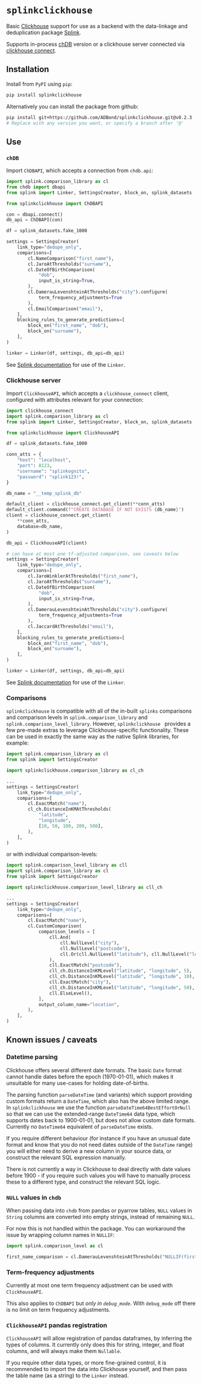 # `splinkclickhouse`

Basic [Clickhouse](https://clickhouse.com/docs/en/intro) support for use as a backend with the data-linkage and deduplication package [Splink](https://moj-analytical-services.github.io/splink/).

Supports in-process [chDB](https://clickhouse.com/docs/en/chdb) version or a clickhouse server connected via [clickhouse connect](https://clickhouse.com/docs/en/integrations/python).

## Installation

Install from `PyPI` using `pip`:

```sh
pip install splinkclickhouse
```

Alternatively you can install the package from github:

```sh
pip install git+https://github.com/ADBond/splinkclickhouse.git@v0.2.3
# Replace with any version you want, or specify a branch after '@'
```

## Use

### `chDB`

Import `ChDBAPI`, which accepts a connection from `chdb.api`:
```python
import splink.comparison_library as cl
from chdb import dbapi
from splink import Linker, SettingsCreator, block_on, splink_datasets

from splinkclickhouse import ChDBAPI

con = dbapi.connect()
db_api = ChDBAPI(con)

df = splink_datasets.fake_1000

settings = SettingsCreator(
    link_type="dedupe_only",
    comparisons=[
        cl.NameComparison("first_name"),
        cl.JaroAtThresholds("surname"),
        cl.DateOfBirthComparison(
            "dob",
            input_is_string=True,
        ),
        cl.DamerauLevenshteinAtThresholds("city").configure(
            term_frequency_adjustments=True
        ),
        cl.EmailComparison("email"),
    ],
    blocking_rules_to_generate_predictions=[
        block_on("first_name", "dob"),
        block_on("surname"),
    ],
)

linker = Linker(df, settings, db_api=db_api)
```

See [Splink documentation](https://moj-analytical-services.github.io/splink/) for use of the `Linker`.

### Clickhouse server

Import `ClickhouseAPI`, which accepts a `clickhouse_connect` client, configured with attributes relevant for your connection:
```python
import clickhouse_connect
import splink.comparison_library as cl
from splink import Linker, SettingsCreator, block_on, splink_datasets

from splinkclickhouse import ClickhouseAPI

df = splink_datasets.fake_1000

conn_atts = {
    "host": "localhost",
    "port": 8123,
    "username": "splinkognito",
    "password": "splink123!",
}

db_name = "__temp_splink_db"

default_client = clickhouse_connect.get_client(**conn_atts)
default_client.command(f"CREATE DATABASE IF NOT EXISTS {db_name}")
client = clickhouse_connect.get_client(
    **conn_atts,
    database=db_name,
)

db_api = ClickhouseAPI(client)

# can have at most one tf-adjusted comparison, see caveats below
settings = SettingsCreator(
    link_type="dedupe_only",
    comparisons=[
        cl.JaroWinklerAtThresholds("first_name"),
        cl.JaroAtThresholds("surname"),
        cl.DateOfBirthComparison(
            "dob",
            input_is_string=True,
        ),
        cl.DamerauLevenshteinAtThresholds("city").configure(
            term_frequency_adjustments=True
        ),
        cl.JaccardAtThresholds("email"),
    ],
    blocking_rules_to_generate_predictions=[
        block_on("first_name", "dob"),
        block_on("surname"),
    ],
)

linker = Linker(df, settings, db_api=db_api)
```

See [Splink documentation](https://moj-analytical-services.github.io/splink/) for use of the `Linker`.

### Comparisons

`splinkclickhouse` is compatible with all of the in-built `splinks` comparisons and comparison levels in `splink.comparison_library` and `splink.comparison_level_library`.
However, `splinkclickhouse ` provides a few pre-made extras to leverage Clickhouse-specific functionality.
These can be used in exactly the same way as the native Splink libraries, for example:

```python
import splink.comparison_library as cl
from splink import SettingsCreator

import splinkclickhouse.comparison_library as cl_ch

...
settings = SettingsCreator(
    link_type="dedupe_only",
    comparisons=[
        cl.ExactMatch("name"),
        cl_ch.DistanceInKMAtThresholds(
            "latitude",
            "longitude",
            [10, 50, 100, 200, 500],
        ),
    ],
)
```

or with individual comparison-levels:

```python
import splink.comparison_level_library as cll
import splink.comparison_library as cl
from splink import SettingsCreator

import splinkclickhouse.comparison_level_library as cll_ch

...
settings = SettingsCreator(
    link_type="dedupe_only",
    comparisons=[
        cl.ExactMatch("name"),
        cl.CustomComparison(
            comparison_levels = [
                cll.And(
                    cll.NullLevel("city"),
                    cll.NullLevel("postcode"),
                    cll.Or(cll.NullLevel("latitude"), cll.NullLevel("longitude"))
                ),
                cll.ExactMatch("postcode"),
                cll_ch.DistanceInKMLevel("latitude", "longitude", 5),
                cll_ch.DistanceInKMLevel("latitude", "longitude", 10),
                cll.ExactMatch("city"),
                cll_ch.DistanceInKMLevel("latitude", "longitude", 50),
                cll.ElseLevel(),
            ],
            output_column_name="location",
        ),
    ],
)
```

## Known issues / caveats

### Datetime parsing

Clickhouse offers several different date formats.
The basic `Date` format cannot handle dates before the epoch (1970-01-01), which makes it unsuitable for many use-cases for holding date-of-births.

The parsing function `parseDateTime` (and variants) which support providing custom formats return a `DateTime`, which also has the above limited range.
In `splinkclickhouse` we use the function `parseDateTime64BestEffortOrNull` so that we can use the extended-range `DateTime64` data type, which supports dates back to 1900-01-01, but does not allow custom date formats. Currently no `DateTime64` equivalent of `parseDateTime` exists.

If you require different behaviour (for instance if you have an unusual date format and know that you do not need dates outside of the `DateTime` range) you will either need to derive a new column in your source data, or construct the relevant SQL expression manually.

There is not currently a way in Clickhouse to deal directly with date values before 1900 - if you require such values you will have to manually process these to a different type, and construct the relevant SQL logic.

### `NULL` values in `chdb`

When passing data into `chdb` from pandas or pyarrow tables, `NULL` values in `String` columns are converted into empty strings, instead of remaining `NULL`.

For now this is not handled within the package. You can workaround the issue by wrapping column names in `NULLIF`:

```python
import splink.comparison_level as cl

first_name_comparison = cl.DamerauLevenshteinAtThresholds("NULLIF(first_name, '')")
```

### Term-frequency adjustments

Currently at most one term frequency adjustment can be used with `ClickhouseAPI`.

This also applies to `ChDBAPI` but _only in `debug_mode`_. With `debug_mode` off there is no limit on term frequency adjustments.

### `ClickhouseAPI` pandas registration

`ClickhouseAPI` will allow registration of pandas dataframes, by inferring the types of columns. It currently only does this for string, integer, and float columns, and will always make them `Nullable`.

If you require other data types, or more fine-grained control, it is recommended to import the data into Clickhouse yourself, and then pass the table name (as a string) to the `Linker` instead.

